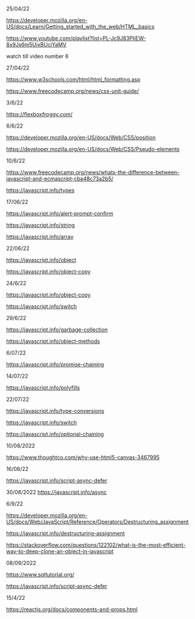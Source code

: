 25/04/22

https://developer.mozilla.org/en-US/docs/Learn/Getting_started_with_the_web/HTML_basics

https://www.youtube.com/playlist?list=PL-Jc9J83PIiEW-8x9Js6m5UixBUciYaMV

watch till video number 6

27/04/22

https://www.w3schools.com/html/html_formatting.asp


https://www.freecodecamp.org/news/css-unit-guide/

3/6/22

https://flexboxfroggy.com/

6/6/22

https://developer.mozilla.org/en-US/docs/Web/CSS/position

https://developer.mozilla.org/en-US/docs/Web/CSS/Pseudo-elements

10/6/22

https://www.freecodecamp.org/news/whats-the-difference-between-javascript-and-ecmascript-cba48c73a2b5/

https://javascript.info/types

17/06/22

https://javascript.info/alert-prompt-confirm

https://javascript.info/string

https://javascript.info/array

22/06/22

https://javascript.info/object

https://javascript.info/object-copy

24/6/22

https://javascript.info/object-copy

https://javascript.info/switch

29/6/22

https://javascript.info/garbage-collection

https://javascript.info/object-methods

6/07/22

https://javascript.info/promise-chaining

14/07/22

https://javascript.info/polyfills

22/07/22

https://javascript.info/type-conversions

https://javascript.info/switch

https://javascript.info/optional-chaining

10/08/2022

https://www.thoughtco.com/why-use-html5-canvas-3467995

16/08/22

https://javascript.info/script-async-defer

30/08/2022
https://javascript.info/async

6/9/22

https://developer.mozilla.org/en-US/docs/Web/JavaScript/Reference/Operators/Destructuring_assignment

https://javascript.info/destructuring-assignment

https://stackoverflow.com/questions/122102/what-is-the-most-efficient-way-to-deep-clone-an-object-in-javascript

08/09/2022

https://www.sqltutorial.org/

https://javascript.info/script-async-defer


15/4/22

https://reactjs.org/docs/components-and-props.html
